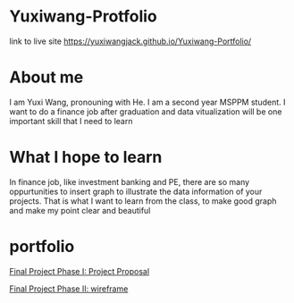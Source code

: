 # Yuxiwang-Protfolio 

link to live site https://yuxiwangjack.github.io/Yuxiwang-Portfolio/

# About me
I am Yuxi Wang, pronouning with He. I am a second year MSPPM student. I want to do a finance job after graduation and data vitualization will be one important skill that I need to learn

# What I hope to learn
In finance job, like investment banking and PE, there are so many oppurtunities to insert graph to illustrate the data information of your projects. That is what I want to learn from the class, to make good graph and make my point clear and beautiful

# portfolio

[Final Project Phase I: Project Proposal](https://github.com/YuxiWangjack/final-project-part-1/blob/master/part1.md)

[Final Project Phase II: wireframe](https://yuxiwangjack.github.io/Final-Project-part-II/part2.html)
